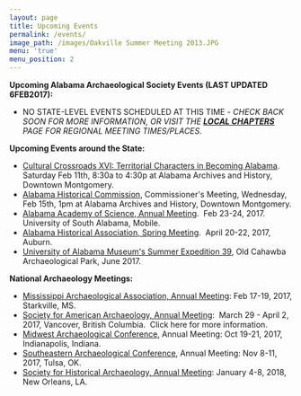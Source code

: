 ```yaml
---
layout: page
title: Upcoming Events
permalink: /events/
image_path: /images/Oakville Summer Meeting 2013.JPG
menu: 'true'
menu_position: 2
---
```



**Upcoming Alabama Archaeological Society Events (LAST UPDATED 6FEB2017):**

* NO STATE-LEVEL EVENTS SCHEDULED AT THIS TIME - *CHECK BACK SOON FOR MORE INFORMATION, OR VISIT THE [**LOCAL CHAPTERS**](https://alabamaarchaeology.org/local-chapters/) PAGE FOR REGIONAL MEETING TIMES/PLACES*.

**Upcoming Events around the State:**

* [Cultural Crossroads XVI: Territorial Characters in Becoming Alabama](https://www.eventbrite.com/e/cultural-crossroads-xvi-territorial-characters-in-becoming-alabama-tickets-30527460456?utm_source=Feb+2017+Events+%26+Updates&amp;utm_campaign=Feb+2017+Events+%26+Updates&amp;utm_medium=email).  Saturday Feb 11th, 8:30a to 4:30p at Alabama Archives and History, Downtown Montgomery.
* [Alabama Historical Commission](http://ahc.alabama.gov/), Commissioner's Meeting, Wednesday, Feb 15th, 1pm at Alabama Archives and History, Downtown Montgomery.
* [Alabama Academy of Science, Annual Meeting](http://www.southalabama.edu/programs/our/aas2017/).  Feb 23-24, 2017.  University of South Alabama, Mobile.
* [Alabama Historical Association, Spring Meeting](http://www.alabamahistory.net/meetings.html).  April 20-22, 2017, Auburn.
* [University of Alabama Museum's Summer Expedition 39](https://almnh.ua.edu/summer-expedition.html), Old Cahawba Archaeological Park, June 2017.

**National Archaeology Meetings:**

* [Mississippi Archaeological Association, Annual Meeting](http://www.msarchaeology.org/maa/meetings.html): Feb 17-19, 2017, Starkville, MS.
* [Society for American Archaeology, Annual Meeting](http://www.saa.org/AbouttheSociety/AnnualMeeting/tabid/138/Default.aspx):  March 29 - April 2, 2017, Vancover, British Columbia.  Click here for more information.
* [Midwest Archaeological Conference](http://www.midwestarchaeology.org/2017-indianapolis-indiana), Annual Meeting: Oct 19-21, 2017, Indianapolis, Indiana.
* [Southeastern Archaeological Conference](http://www.southeasternarchaeology.org/annual-meeting/details/), Annual Meeting: Nov 8-11, 2017, Tulsa, OK.
* [Society for Historical Archaeology, Annual Meeting](https://sha.org/conferences/): January 4-8, 2018, New Orleans, LA.